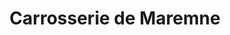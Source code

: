 ---
title: "Carrosserie de Maremne"
url: /saint-geours-de-maremne/carrosserie-de-maremne/
shop: réparation de voitures
---